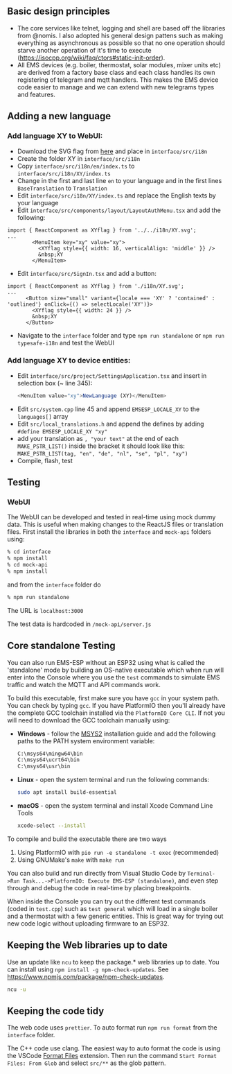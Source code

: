 ## Basic design principles

- The core services like telnet, logging and shell are based off the libraries from @nomis. I also adopted his general design pattens such as making everything as asynchronous as possible so that no one operation should starve another operation of it's time to execute (<https://isocpp.org/wiki/faq/ctors#static-init-order>).
- All EMS devices (e.g. boiler, thermostat, solar modules, mixer units etc) are derived from a factory base class and each class handles its own registering of telegram and mqtt handlers. This makes the EMS device code easier to manage and we can extend with new telegrams types and features.

## Adding a new language

### Add language XY to WebUI:

- Download the SVG flag from [here](https://gitlab.com/catamphetamine/country-flag-icons/-/tree/master/3x2) and place in `interface/src/i18n`
- Create the folder XY in `interface/src/i18n`
- Copy `interface/src/i18n/en/index.ts` to `interface/src/i18n/XY/index.ts`
- Change in the first and last line `en` to your language and in the first lines `BaseTranslation` to `Translation`
- Edit `interface/src/i18n/XY/index.ts` and replace the English texts by your language
- Edit `interface/src/components/layout/LayoutAuthMenu.tsx` and add the following:

```
import { ReactComponent as XYflag } from '../../i18n/XY.svg';
...
        <MenuItem key="xy" value="xy">
          <XYflag style={{ width: 16, verticalAlign: 'middle' }} />
          &nbsp;XY
        </MenuItem>
```

- Edit `interface/src/SignIn.tsx` and add a button:

```
import { ReactComponent as XYflag } from './i18n/XY.svg';
...
      <Button size="small" variant={locale === 'XY' ? 'contained' : 'outlined'} onClick={() => selectLocale('XY')}>
        <XYflag style={{ width: 24 }} />
        &nbsp;XY
      </Button>
```

- Navigate to the `interface` folder and type `npm run standalone` or `npm run typesafe-i18n` and test the WebUI

### Add language XY to device entities:

- Edit `interface/src/project/SettingsApplication.tsx` and insert in selection box (~ line 345):
  ```ts
  <MenuItem value="xy">NewLanguage (XY)</MenuItem>
  ```
- Edit `src/system.cpp` line 45 and append `EMSESP_LOCALE_XY` to the `languages[]` array
- Edit `src/local_translations.h` and append the defines by adding  
  `#define EMSESP_LOCALE_XY "xy"`
- add your translation as `, "your text"` at the end of each `MAKE_PSTR_LIST()` inside the bracket it should look like this:
  `MAKE_PSTR_LIST(tag, "en", "de", "nl", "se", "pl", "xy")`
- Compile, flash, test

## Testing

### WebUI

The WebUI can be developed and tested in real-time using mock dummy data. This is useful when making changes to the ReactJS files or translation files. First install the libraries in both the `interface` and `mock-api` folders using:

```sh
% cd interface
% npm install
% cd mock-api
% npm install
```

and from the `interface` folder do

```sh
% npm run standalone
```

The URL is `localhost:3000`

The test data is hardcoded in `/mock-api/server.js`

## Core standalone Testing

You can also run EMS-ESP without an ESP32 using what is called the 'standalone' mode by building an OS-native executable which when run will enter into the Console where you use the `test` commands to simulate EMS traffic and watch the MQTT and API commands work.

To build this executable, first make sure you have `gcc` in your system path. You can check by typing `gcc`. If you have PlatformIO then you'll already have the complete GCC toolchain installed via the `PlatformIO Core CLI`. If not you will need to download the GCC toolchain manually using:

- **Windows** - follow the [MSYS2](https://www.msys2.org/) installation guide and add the following paths to the PATH system environment variable:

  ```bat
  C:\msys64\mingw64\bin
  C:\msys64\ucrt64\bin
  C:\msys64\usr\bin
  ```

- **Linux** - open the system terminal and run the following commands:

  ```sh
  sudo apt install build-essential
  ```

- **macOS** - open the system terminal and install Xcode Command Line Tools

  ```sh
  xcode-select --install
  ```

To compile and build the executable there are two ways

1. Using PlatformIO with `pio run -e standalone -t exec` (recommended)
1. Using GNUMake's `make` with `make run`

You can also build and run directly from Visual Studio Code by `Terminal->Run Task...->PlatformIO: Execute EMS-ESP (standalone)`, and even step through and debug the code in real-time by placing breakpoints.

When inside the Console you can try out the different test commands (coded in `test.cpp`) such as `test general` which will load in a single boiler and a thermostat with a few generic entities. This is great way for trying out new code logic without uploading firmware to an ESP32.

## Keeping the Web libraries up to date

Use an update like `ncu` to keep the package.\* web libraries up to date. You can install using `npm install -g npm-check-updates`. See https://www.npmjs.com/package/npm-check-updates.

```bash
ncu -u
```

## Keeping the code tidy

The web code uses `prettier`. To auto format run `npm run format` from the `interface` folder.

The C++ code use clang. The easiest way to auto format the code is using the VSCode [Format Files](https://marketplace.visualstudio.com/items?itemName=jbockle.jbockle-format-files) extension. Then run the command `Start Format Files: From Glob` and select `src/**` as the glob pattern.

